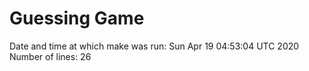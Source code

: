 # Guessing Game
 
Date and time at which make was run: Sun Apr 19 04:53:04 UTC 2020
Number of lines: 26

